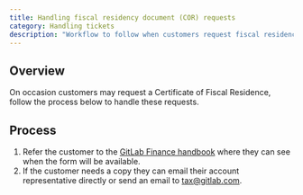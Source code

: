 ```yaml
---
title: Handling fiscal residency document (COR) requests
category: Handling tickets
description: "Workflow to follow when customers request fiscal residency documents (COR)"
---
```


## Overview

On occasion customers may request a Certificate of Fiscal Residence, follow the process below to handle these requests.

## Process

1. Refer the customer to the [GitLab Finance handbook](/handbook/finance/) where they can see when the form will be available.
1. If the customer needs a copy they can email their account representative directly or send an email to <tax@gitlab.com>.
